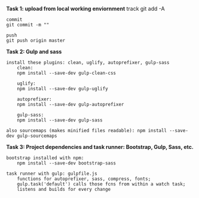 **Task 1: upload from local working enviornment**
	track
	git add -A

	commit
	git commit -m ""

	push
	git push origin master


**Task 2: Gulp and sass**

	install these plugins: clean, uglify, autoprefixer, gulp-sass
		clean: 
		npm install --save-dev gulp-clean-css 

		uglify: 
		npm install --save-dev gulp-uglify

		autoprefixer: 
		npm install --save-dev gulp-autoprefixer

		gulp-sass: 
		npm install --save-dev gulp-sass 

	also sourcemaps (makes minified files readable): npm install --save-dev gulp-sourcemaps 

**Task 3: Project dependencies and task runner: Bootstrap, Gulp, Sass, etc.**

	bootstrap installed with npm: 
		npm install --save-dev bootstrap-sass

	task runner with gulp: gulpfile.js 
		functions for autoprefixer, sass, compress, fonts; 
		gulp.task('default') calls those fcns from within a watch task; 
		listens and builds for every change

